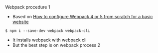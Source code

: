 Webpack procedure 1

- Based on [How to configure Webpack 4 or 5 from scratch for a basic website](https://dev.to/antonmelnyk/how-to-configure-webpack-from-scratch-for-a-basic-website-46a5)

```
$ npm i --save-dev webpack webpack-cli
```

- It installs webpack with webpack cli
- But the best step is on webpack process 2
